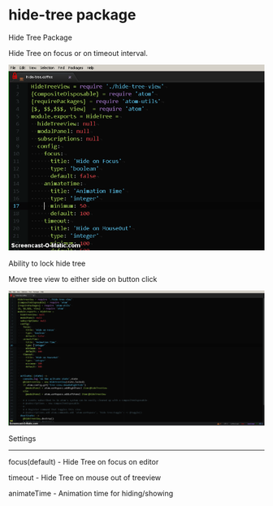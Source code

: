 # hide-tree package

Hide Tree Package

Hide Tree on focus or on timeout interval.

![HideTree](https://github.com/skandasoft/hide-tree/blob/master/hide.gif?raw=true)

Ability to lock hide tree

Move tree view to either side on button click

![SwitchSide](https://github.com/skandasoft/hide-tree/blob/master/switch-side.gif?raw=true)



Settings
________


focus(default) - Hide Tree on focus on editor

timeout - Hide Tree on mouse out of treeview

animateTime - Animation time for hiding/showing
